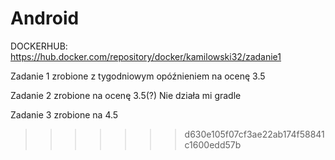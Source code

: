 # Android
DOCKERHUB: https://hub.docker.com/repository/docker/kamilowski32/zadanie1

Zadanie 1 zrobione z tygodniowym opóźnieniem na ocenę 3.5

Zadanie 2 zrobione na ocenę 3.5(?)
Nie działa mi gradle

Zadanie 3 zrobione na 4.5
>>>>>>> d630e105f07cf3ae22ab174f58841c1600edd57b